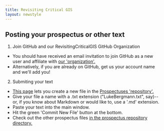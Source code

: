 ```yaml
---
title: Revisiting Critical GIS
layout: newstyle
---
```

## Posting your prospectus or other text

1. Join GitHub and our RevisitingCriticalGIS GitHub Organization
 * You should have received an email invitation to join GitHub as a new user and affiliate with [our 'organization'.](https://github.com/RevisitingCriticalGIS/)
 * Alternatively, if you are already on GitHub, get us your account name and we'll add you!
2. Submiting your text
 * [This page](https://github.com/RevisitingCriticalGIS/Prospectuses/new/master) lets you create a new file in the [Prospectuses 'repository'.](https://github.com/RevisitingCriticalGIS/Prospectuses/)
 * Give your file a name with a .txt extension ("LukeBergmann.txt", say)--or, if you know about Markdown or would like to, use a '.md' extension.
 * Paste your text into the main window.
 * Hit the green 'Commit New File' button at the bottom.
 * Check out the other prospectus files [in the prospectus repository directory.](https://github.com/RevisitingCriticalGIS/Prospectuses)
